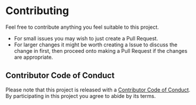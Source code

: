 # Contributing

Feel free to contribute anything you feel suitable to this project. 

* For small issues you may wish to just create a Pull Request. 
* For larger changes it might be worth creating a Issue to discuss the change in first, then proceed onto making a Pull 
  Request if the changes are appropriate.

## Contributor Code of Conduct

Please note that this project is released with a [Contributor Code of Conduct](CODE_OF_CONDUCT.md). By participating in this project you agree
 to abide by its terms.